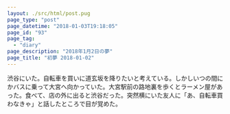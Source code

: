 ```yaml
---
layout: ./src/html/post.pug
page_type: "post"
page_datetime: "2018-01-03T19:18:05"
page_id: "93"
page_tag:
  - "diary"
page_description: "2018年1月2日の夢"
page_title: "初夢 2018-01-02"
---
```


渋谷にいた。自転車を買いに道玄坂を降りたいと考えている。しかしいつの間にかバスに乗って大宮へ向かっていた。大宮駅前の路地裏を歩くとラーメン屋があった。食べて、店の外に出ると渋谷だった。突然横にいた友人に「あ、自転車買わなきゃ」と話したところで目が覚めた。
